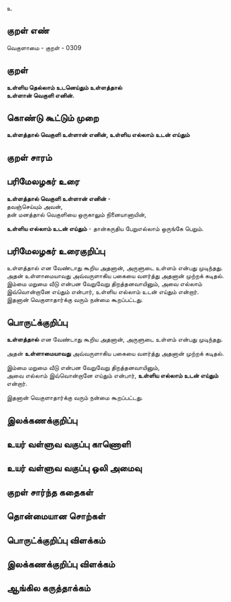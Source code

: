 உ

## குறள் எண் 

வெகுளாமை - குறள் - 0309  

## குறள் 

**உள்ளிய தெல்லாம் உடனெய்தும் உள்ளத்தால்  
உள்ளான் வெகுளி எனின்.**

## கொண்டு கூட்டும் முறை

**உள்ளத்தால் வெகுளி உள்ளான் எனின், உள்ளிய எல்லாம் உடன் எய்தும்** 

## குறள் சாரம் 


## பரிமேலழகர் உரை


**உள்ளத்தால் வெகுளி உள்ளான் எனின்** -   
தவஞ்செய்யும் அவன்,   
தன் மனத்தால் வெகுளியை ஒருகாலும் நினையானாயின்,   

**உள்ளிய எல்லாம் உடன் எய்தும்** - தான்கருதிய பேறுஎல்லாம் ஒருங்கே பெறும்.   
  

## பரிமேலழகர் உரைகுறிப்பு   

உள்ளத்தால் என வேண்டாது கூறிய அதனான், அருளுடை உள்ளம் என்பது முடிந்தது.  
அதன் உள்ளாமையாவது அவ்வருளாகிய பகையை வளர்த்து அதனான் முற்றக் கடிதல்.   
இம்மை மறுமை வீடு என்பன வேறுவேறு திறத்தனவாயினும், அவை எல்லாம் இவ்வொன்றானே எய்தும் என்பார், உள்ளிய எல்லாம் உடன் எய்தும் என்றார்.   
இதனான் வெகுளாதார்க்கு வரும் நன்மை கூறப்பட்டது.  

## பொருட்க்குறிப்பு 

**உள்ளத்தால்** என வேண்டாது கூறிய அதனான், அருளுடை உள்ளம் என்பது முடிந்தது.  

அதன் **உள்ளாமையாவது** அவ்வருளாகிய பகையை வளர்த்து அதனான் முற்றக் கடிதல்.  

இம்மை மறுமை வீடு என்பன வேறுவேறு திறத்தனவாயினும்,   
அவை எல்லாம் இவ்வொன்றானே எய்தும் என்பார், **உள்ளிய எல்லாம் உடன் எய்தும்** என்றார்.   

இதனான் வெகுளாதார்க்கு வரும் நன்மை கூறப்பட்டது.  

## இலக்கணக்குறிப்பு  


## உயர் வள்ளுவ வகுப்பு காணொளி


## உயர் வள்ளுவ வகுப்பு ஒலி அமைவு 

 
## குறள் சார்ந்த கதைகள் 


## தொன்மையான சொற்கள்


## பொருட்க்குறிப்பு விளக்கம்


## இலக்கணக்குறிப்பு விளக்கம்


## ஆங்கில கருத்தாக்கம் 


